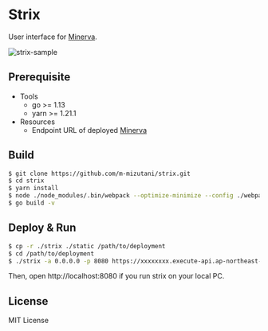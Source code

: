 # Strix

User interface for [Minerva](https://github.com/m-mizutani/minerva).

![strix-sample](https://user-images.githubusercontent.com/605953/73526104-d2554780-4453-11ea-8480-ec331638569f.png)

## Prerequisite

- Tools
  - go >= 1.13
  - yarn >= 1.21.1
- Resources
  - Endpoint URL of deployed [Minerva](https://github.com/m-mizutani/minerva/blob/master/README.md)

## Build

```sh
$ git clone https://github.com/m-mizutani/strix.git
$ cd strix
$ yarn install
$ node ./node_modules/.bin/webpack --optimize-minimize --config ./webpack.config.js
$ go build -v
```

## Deploy & Run

```sh
$ cp -r ./strix ./static /path/to/deployment
$ cd /path/to/deployment
$ ./strix -a 0.0.0.0 -p 8080 https://xxxxxxxx.execute-api.ap-northeast-1.amazonaws.com/prod
```

Then, open http://localhost:8080 if you run strix on your local PC.

## License

MIT License
